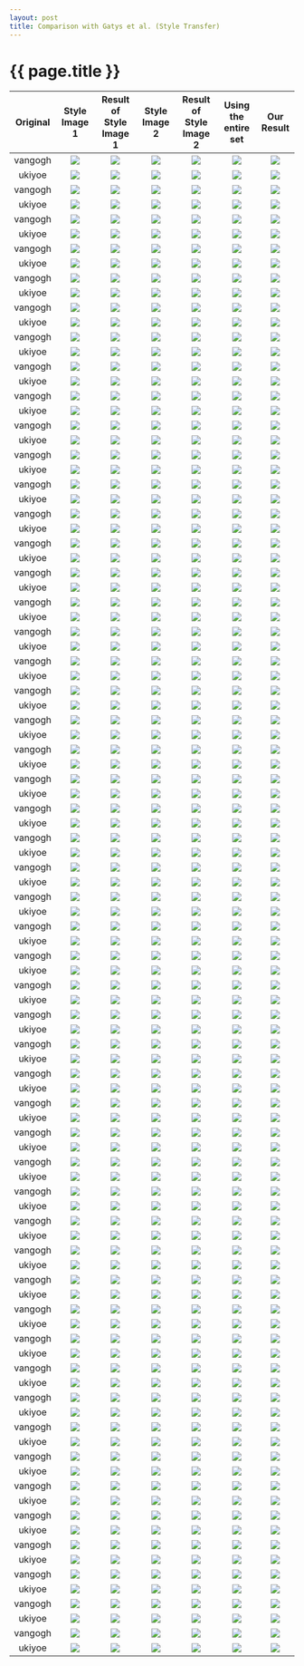 ```yaml
---
layout: post
title: Comparison with Gatys et al. (Style Transfer)
---
```

{{ page.title }}
================

| Original | Style Image 1 | Result of Style Image 1 | Style Image 2 | Result of Style Image 2 | Using the entire set | Our Result |
|:---:|:---------:|:----------:|:----------:|:----------:|:----------:|:----------:|
| vangogh | ![]({{site.baseurl}}/images/gatys-comparison/resized/3_content.png) | ![]({{site.baseurl}}/images/gatys-comparison/resized/resized_128/3_style_vangogh_0.png) | ![]({{site.baseurl}}/images/gatys-comparison/resized/3_result_vangogh_0.png) |![]({{site.baseurl}}/images/gatys-comparison/resized/resized_128/3_style_vangogh_1.png) | ![]({{site.baseurl}}/images/gatys-comparison/resized/3_result_vangogh_1.png) | ![]({{site.baseurl}}/images/gatys-comparison/resized/3_result_vangogh_total.png) |
| ukiyoe | ![]({{site.baseurl}}/images/gatys-comparison/resized/3_content.png) | ![]({{site.baseurl}}/images/gatys-comparison/resized/resized_128/3_style_ukiyoe_0.png) | ![]({{site.baseurl}}/images/gatys-comparison/resized/3_result_ukiyoe_0.png) |![]({{site.baseurl}}/images/gatys-comparison/resized/resized_128/3_style_ukiyoe_1.png) | ![]({{site.baseurl}}/images/gatys-comparison/resized/3_result_ukiyoe_1.png) | ![]({{site.baseurl}}/images/gatys-comparison/resized/3_result_ukiyoe_total.png) |
| vangogh | ![]({{site.baseurl}}/images/gatys-comparison/resized/6_content.png) | ![]({{site.baseurl}}/images/gatys-comparison/resized/resized_128/6_style_vangogh_0.png) | ![]({{site.baseurl}}/images/gatys-comparison/resized/6_result_vangogh_0.png) |![]({{site.baseurl}}/images/gatys-comparison/resized/resized_128/6_style_vangogh_1.png) | ![]({{site.baseurl}}/images/gatys-comparison/resized/6_result_vangogh_1.png) | ![]({{site.baseurl}}/images/gatys-comparison/resized/6_result_vangogh_total.png) |
| ukiyoe | ![]({{site.baseurl}}/images/gatys-comparison/resized/6_content.png) | ![]({{site.baseurl}}/images/gatys-comparison/resized/resized_128/6_style_ukiyoe_0.png) | ![]({{site.baseurl}}/images/gatys-comparison/resized/6_result_ukiyoe_0.png) |![]({{site.baseurl}}/images/gatys-comparison/resized/resized_128/6_style_ukiyoe_1.png) | ![]({{site.baseurl}}/images/gatys-comparison/resized/6_result_ukiyoe_1.png) | ![]({{site.baseurl}}/images/gatys-comparison/resized/6_result_ukiyoe_total.png) |
| vangogh | ![]({{site.baseurl}}/images/gatys-comparison/resized/7_content.png) | ![]({{site.baseurl}}/images/gatys-comparison/resized/resized_128/7_style_vangogh_0.png) | ![]({{site.baseurl}}/images/gatys-comparison/resized/7_result_vangogh_0.png) |![]({{site.baseurl}}/images/gatys-comparison/resized/resized_128/7_style_vangogh_1.png) | ![]({{site.baseurl}}/images/gatys-comparison/resized/7_result_vangogh_1.png) | ![]({{site.baseurl}}/images/gatys-comparison/resized/7_result_vangogh_total.png) |
| ukiyoe | ![]({{site.baseurl}}/images/gatys-comparison/resized/7_content.png) | ![]({{site.baseurl}}/images/gatys-comparison/resized/resized_128/7_style_ukiyoe_0.png) | ![]({{site.baseurl}}/images/gatys-comparison/resized/7_result_ukiyoe_0.png) |![]({{site.baseurl}}/images/gatys-comparison/resized/resized_128/7_style_ukiyoe_1.png) | ![]({{site.baseurl}}/images/gatys-comparison/resized/7_result_ukiyoe_1.png) | ![]({{site.baseurl}}/images/gatys-comparison/resized/7_result_ukiyoe_total.png) |
| vangogh | ![]({{site.baseurl}}/images/gatys-comparison/resized/11_content.png) | ![]({{site.baseurl}}/images/gatys-comparison/resized/resized_128/11_style_vangogh_0.png) | ![]({{site.baseurl}}/images/gatys-comparison/resized/11_result_vangogh_0.png) |![]({{site.baseurl}}/images/gatys-comparison/resized/resized_128/11_style_vangogh_1.png) | ![]({{site.baseurl}}/images/gatys-comparison/resized/11_result_vangogh_1.png) | ![]({{site.baseurl}}/images/gatys-comparison/resized/11_result_vangogh_total.png) |
| ukiyoe | ![]({{site.baseurl}}/images/gatys-comparison/resized/11_content.png) | ![]({{site.baseurl}}/images/gatys-comparison/resized/resized_128/11_style_ukiyoe_0.png) | ![]({{site.baseurl}}/images/gatys-comparison/resized/11_result_ukiyoe_0.png) |![]({{site.baseurl}}/images/gatys-comparison/resized/resized_128/11_style_ukiyoe_1.png) | ![]({{site.baseurl}}/images/gatys-comparison/resized/11_result_ukiyoe_1.png) | ![]({{site.baseurl}}/images/gatys-comparison/resized/11_result_ukiyoe_total.png) |
| vangogh | ![]({{site.baseurl}}/images/gatys-comparison/resized/17_content.png) | ![]({{site.baseurl}}/images/gatys-comparison/resized/resized_128/17_style_vangogh_0.png) | ![]({{site.baseurl}}/images/gatys-comparison/resized/17_result_vangogh_0.png) |![]({{site.baseurl}}/images/gatys-comparison/resized/resized_128/17_style_vangogh_1.png) | ![]({{site.baseurl}}/images/gatys-comparison/resized/17_result_vangogh_1.png) | ![]({{site.baseurl}}/images/gatys-comparison/resized/17_result_vangogh_total.png) |
| ukiyoe | ![]({{site.baseurl}}/images/gatys-comparison/resized/17_content.png) | ![]({{site.baseurl}}/images/gatys-comparison/resized/resized_128/17_style_ukiyoe_0.png) | ![]({{site.baseurl}}/images/gatys-comparison/resized/17_result_ukiyoe_0.png) |![]({{site.baseurl}}/images/gatys-comparison/resized/resized_128/17_style_ukiyoe_1.png) | ![]({{site.baseurl}}/images/gatys-comparison/resized/17_result_ukiyoe_1.png) | ![]({{site.baseurl}}/images/gatys-comparison/resized/17_result_ukiyoe_total.png) |
| vangogh | ![]({{site.baseurl}}/images/gatys-comparison/resized/18_content.png) | ![]({{site.baseurl}}/images/gatys-comparison/resized/resized_128/18_style_vangogh_0.png) | ![]({{site.baseurl}}/images/gatys-comparison/resized/18_result_vangogh_0.png) |![]({{site.baseurl}}/images/gatys-comparison/resized/resized_128/18_style_vangogh_1.png) | ![]({{site.baseurl}}/images/gatys-comparison/resized/18_result_vangogh_1.png) | ![]({{site.baseurl}}/images/gatys-comparison/resized/18_result_vangogh_total.png) |
| ukiyoe | ![]({{site.baseurl}}/images/gatys-comparison/resized/18_content.png) | ![]({{site.baseurl}}/images/gatys-comparison/resized/resized_128/18_style_ukiyoe_0.png) | ![]({{site.baseurl}}/images/gatys-comparison/resized/18_result_ukiyoe_0.png) |![]({{site.baseurl}}/images/gatys-comparison/resized/resized_128/18_style_ukiyoe_1.png) | ![]({{site.baseurl}}/images/gatys-comparison/resized/18_result_ukiyoe_1.png) | ![]({{site.baseurl}}/images/gatys-comparison/resized/18_result_ukiyoe_total.png) |
| vangogh | ![]({{site.baseurl}}/images/gatys-comparison/resized/33_content.png) | ![]({{site.baseurl}}/images/gatys-comparison/resized/resized_128/33_style_vangogh_0.png) | ![]({{site.baseurl}}/images/gatys-comparison/resized/33_result_vangogh_0.png) |![]({{site.baseurl}}/images/gatys-comparison/resized/resized_128/33_style_vangogh_1.png) | ![]({{site.baseurl}}/images/gatys-comparison/resized/33_result_vangogh_1.png) | ![]({{site.baseurl}}/images/gatys-comparison/resized/33_result_vangogh_total.png) |
| ukiyoe | ![]({{site.baseurl}}/images/gatys-comparison/resized/33_content.png) | ![]({{site.baseurl}}/images/gatys-comparison/resized/resized_128/33_style_ukiyoe_0.png) | ![]({{site.baseurl}}/images/gatys-comparison/resized/33_result_ukiyoe_0.png) |![]({{site.baseurl}}/images/gatys-comparison/resized/resized_128/33_style_ukiyoe_1.png) | ![]({{site.baseurl}}/images/gatys-comparison/resized/33_result_ukiyoe_1.png) | ![]({{site.baseurl}}/images/gatys-comparison/resized/33_result_ukiyoe_total.png) |
| vangogh | ![]({{site.baseurl}}/images/gatys-comparison/resized/39_content.png) | ![]({{site.baseurl}}/images/gatys-comparison/resized/resized_128/39_style_vangogh_0.png) | ![]({{site.baseurl}}/images/gatys-comparison/resized/39_result_vangogh_0.png) |![]({{site.baseurl}}/images/gatys-comparison/resized/resized_128/39_style_vangogh_1.png) | ![]({{site.baseurl}}/images/gatys-comparison/resized/39_result_vangogh_1.png) | ![]({{site.baseurl}}/images/gatys-comparison/resized/39_result_vangogh_total.png) |
| ukiyoe | ![]({{site.baseurl}}/images/gatys-comparison/resized/39_content.png) | ![]({{site.baseurl}}/images/gatys-comparison/resized/resized_128/39_style_ukiyoe_0.png) | ![]({{site.baseurl}}/images/gatys-comparison/resized/39_result_ukiyoe_0.png) |![]({{site.baseurl}}/images/gatys-comparison/resized/resized_128/39_style_ukiyoe_1.png) | ![]({{site.baseurl}}/images/gatys-comparison/resized/39_result_ukiyoe_1.png) | ![]({{site.baseurl}}/images/gatys-comparison/resized/39_result_ukiyoe_total.png) |
| vangogh | ![]({{site.baseurl}}/images/gatys-comparison/resized/44_content.png) | ![]({{site.baseurl}}/images/gatys-comparison/resized/resized_128/44_style_vangogh_0.png) | ![]({{site.baseurl}}/images/gatys-comparison/resized/44_result_vangogh_0.png) |![]({{site.baseurl}}/images/gatys-comparison/resized/resized_128/44_style_vangogh_1.png) | ![]({{site.baseurl}}/images/gatys-comparison/resized/44_result_vangogh_1.png) | ![]({{site.baseurl}}/images/gatys-comparison/resized/44_result_vangogh_total.png) |
| ukiyoe | ![]({{site.baseurl}}/images/gatys-comparison/resized/44_content.png) | ![]({{site.baseurl}}/images/gatys-comparison/resized/resized_128/44_style_ukiyoe_0.png) | ![]({{site.baseurl}}/images/gatys-comparison/resized/44_result_ukiyoe_0.png) |![]({{site.baseurl}}/images/gatys-comparison/resized/resized_128/44_style_ukiyoe_1.png) | ![]({{site.baseurl}}/images/gatys-comparison/resized/44_result_ukiyoe_1.png) | ![]({{site.baseurl}}/images/gatys-comparison/resized/44_result_ukiyoe_total.png) |
| vangogh | ![]({{site.baseurl}}/images/gatys-comparison/resized/45_content.png) | ![]({{site.baseurl}}/images/gatys-comparison/resized/resized_128/45_style_vangogh_0.png) | ![]({{site.baseurl}}/images/gatys-comparison/resized/45_result_vangogh_0.png) |![]({{site.baseurl}}/images/gatys-comparison/resized/resized_128/45_style_vangogh_1.png) | ![]({{site.baseurl}}/images/gatys-comparison/resized/45_result_vangogh_1.png) | ![]({{site.baseurl}}/images/gatys-comparison/resized/45_result_vangogh_total.png) |
| ukiyoe | ![]({{site.baseurl}}/images/gatys-comparison/resized/45_content.png) | ![]({{site.baseurl}}/images/gatys-comparison/resized/resized_128/45_style_ukiyoe_0.png) | ![]({{site.baseurl}}/images/gatys-comparison/resized/45_result_ukiyoe_0.png) |![]({{site.baseurl}}/images/gatys-comparison/resized/resized_128/45_style_ukiyoe_1.png) | ![]({{site.baseurl}}/images/gatys-comparison/resized/45_result_ukiyoe_1.png) | ![]({{site.baseurl}}/images/gatys-comparison/resized/45_result_ukiyoe_total.png) |
| vangogh | ![]({{site.baseurl}}/images/gatys-comparison/resized/52_content.png) | ![]({{site.baseurl}}/images/gatys-comparison/resized/resized_128/52_style_vangogh_0.png) | ![]({{site.baseurl}}/images/gatys-comparison/resized/52_result_vangogh_0.png) |![]({{site.baseurl}}/images/gatys-comparison/resized/resized_128/52_style_vangogh_1.png) | ![]({{site.baseurl}}/images/gatys-comparison/resized/52_result_vangogh_1.png) | ![]({{site.baseurl}}/images/gatys-comparison/resized/52_result_vangogh_total.png) |
| ukiyoe | ![]({{site.baseurl}}/images/gatys-comparison/resized/52_content.png) | ![]({{site.baseurl}}/images/gatys-comparison/resized/resized_128/52_style_ukiyoe_0.png) | ![]({{site.baseurl}}/images/gatys-comparison/resized/52_result_ukiyoe_0.png) |![]({{site.baseurl}}/images/gatys-comparison/resized/resized_128/52_style_ukiyoe_1.png) | ![]({{site.baseurl}}/images/gatys-comparison/resized/52_result_ukiyoe_1.png) | ![]({{site.baseurl}}/images/gatys-comparison/resized/52_result_ukiyoe_total.png) |
| vangogh | ![]({{site.baseurl}}/images/gatys-comparison/resized/55_content.png) | ![]({{site.baseurl}}/images/gatys-comparison/resized/resized_128/55_style_vangogh_0.png) | ![]({{site.baseurl}}/images/gatys-comparison/resized/55_result_vangogh_0.png) |![]({{site.baseurl}}/images/gatys-comparison/resized/resized_128/55_style_vangogh_1.png) | ![]({{site.baseurl}}/images/gatys-comparison/resized/55_result_vangogh_1.png) | ![]({{site.baseurl}}/images/gatys-comparison/resized/55_result_vangogh_total.png) |
| ukiyoe | ![]({{site.baseurl}}/images/gatys-comparison/resized/55_content.png) | ![]({{site.baseurl}}/images/gatys-comparison/resized/resized_128/55_style_ukiyoe_0.png) | ![]({{site.baseurl}}/images/gatys-comparison/resized/55_result_ukiyoe_0.png) |![]({{site.baseurl}}/images/gatys-comparison/resized/resized_128/55_style_ukiyoe_1.png) | ![]({{site.baseurl}}/images/gatys-comparison/resized/55_result_ukiyoe_1.png) | ![]({{site.baseurl}}/images/gatys-comparison/resized/55_result_ukiyoe_total.png) |
| vangogh | ![]({{site.baseurl}}/images/gatys-comparison/resized/56_content.png) | ![]({{site.baseurl}}/images/gatys-comparison/resized/resized_128/56_style_vangogh_0.png) | ![]({{site.baseurl}}/images/gatys-comparison/resized/56_result_vangogh_0.png) |![]({{site.baseurl}}/images/gatys-comparison/resized/resized_128/56_style_vangogh_1.png) | ![]({{site.baseurl}}/images/gatys-comparison/resized/56_result_vangogh_1.png) | ![]({{site.baseurl}}/images/gatys-comparison/resized/56_result_vangogh_total.png) |
| ukiyoe | ![]({{site.baseurl}}/images/gatys-comparison/resized/56_content.png) | ![]({{site.baseurl}}/images/gatys-comparison/resized/resized_128/56_style_ukiyoe_0.png) | ![]({{site.baseurl}}/images/gatys-comparison/resized/56_result_ukiyoe_0.png) |![]({{site.baseurl}}/images/gatys-comparison/resized/resized_128/56_style_ukiyoe_1.png) | ![]({{site.baseurl}}/images/gatys-comparison/resized/56_result_ukiyoe_1.png) | ![]({{site.baseurl}}/images/gatys-comparison/resized/56_result_ukiyoe_total.png) |
| vangogh | ![]({{site.baseurl}}/images/gatys-comparison/resized/65_content.png) | ![]({{site.baseurl}}/images/gatys-comparison/resized/resized_128/65_style_vangogh_0.png) | ![]({{site.baseurl}}/images/gatys-comparison/resized/65_result_vangogh_0.png) |![]({{site.baseurl}}/images/gatys-comparison/resized/resized_128/65_style_vangogh_1.png) | ![]({{site.baseurl}}/images/gatys-comparison/resized/65_result_vangogh_1.png) | ![]({{site.baseurl}}/images/gatys-comparison/resized/65_result_vangogh_total.png) |
| ukiyoe | ![]({{site.baseurl}}/images/gatys-comparison/resized/65_content.png) | ![]({{site.baseurl}}/images/gatys-comparison/resized/resized_128/65_style_ukiyoe_0.png) | ![]({{site.baseurl}}/images/gatys-comparison/resized/65_result_ukiyoe_0.png) |![]({{site.baseurl}}/images/gatys-comparison/resized/resized_128/65_style_ukiyoe_1.png) | ![]({{site.baseurl}}/images/gatys-comparison/resized/65_result_ukiyoe_1.png) | ![]({{site.baseurl}}/images/gatys-comparison/resized/65_result_ukiyoe_total.png) |
| vangogh | ![]({{site.baseurl}}/images/gatys-comparison/resized/73_content.png) | ![]({{site.baseurl}}/images/gatys-comparison/resized/resized_128/73_style_vangogh_0.png) | ![]({{site.baseurl}}/images/gatys-comparison/resized/73_result_vangogh_0.png) |![]({{site.baseurl}}/images/gatys-comparison/resized/resized_128/73_style_vangogh_1.png) | ![]({{site.baseurl}}/images/gatys-comparison/resized/73_result_vangogh_1.png) | ![]({{site.baseurl}}/images/gatys-comparison/resized/73_result_vangogh_total.png) |
| ukiyoe | ![]({{site.baseurl}}/images/gatys-comparison/resized/73_content.png) | ![]({{site.baseurl}}/images/gatys-comparison/resized/resized_128/73_style_ukiyoe_0.png) | ![]({{site.baseurl}}/images/gatys-comparison/resized/73_result_ukiyoe_0.png) |![]({{site.baseurl}}/images/gatys-comparison/resized/resized_128/73_style_ukiyoe_1.png) | ![]({{site.baseurl}}/images/gatys-comparison/resized/73_result_ukiyoe_1.png) | ![]({{site.baseurl}}/images/gatys-comparison/resized/73_result_ukiyoe_total.png) |
| vangogh | ![]({{site.baseurl}}/images/gatys-comparison/resized/75_content.png) | ![]({{site.baseurl}}/images/gatys-comparison/resized/resized_128/75_style_vangogh_0.png) | ![]({{site.baseurl}}/images/gatys-comparison/resized/75_result_vangogh_0.png) |![]({{site.baseurl}}/images/gatys-comparison/resized/resized_128/75_style_vangogh_1.png) | ![]({{site.baseurl}}/images/gatys-comparison/resized/75_result_vangogh_1.png) | ![]({{site.baseurl}}/images/gatys-comparison/resized/75_result_vangogh_total.png) |
| ukiyoe | ![]({{site.baseurl}}/images/gatys-comparison/resized/75_content.png) | ![]({{site.baseurl}}/images/gatys-comparison/resized/resized_128/75_style_ukiyoe_0.png) | ![]({{site.baseurl}}/images/gatys-comparison/resized/75_result_ukiyoe_0.png) |![]({{site.baseurl}}/images/gatys-comparison/resized/resized_128/75_style_ukiyoe_1.png) | ![]({{site.baseurl}}/images/gatys-comparison/resized/75_result_ukiyoe_1.png) | ![]({{site.baseurl}}/images/gatys-comparison/resized/75_result_ukiyoe_total.png) |
| vangogh | ![]({{site.baseurl}}/images/gatys-comparison/resized/85_content.png) | ![]({{site.baseurl}}/images/gatys-comparison/resized/resized_128/85_style_vangogh_0.png) | ![]({{site.baseurl}}/images/gatys-comparison/resized/85_result_vangogh_0.png) |![]({{site.baseurl}}/images/gatys-comparison/resized/resized_128/85_style_vangogh_1.png) | ![]({{site.baseurl}}/images/gatys-comparison/resized/85_result_vangogh_1.png) | ![]({{site.baseurl}}/images/gatys-comparison/resized/85_result_vangogh_total.png) |
| ukiyoe | ![]({{site.baseurl}}/images/gatys-comparison/resized/85_content.png) | ![]({{site.baseurl}}/images/gatys-comparison/resized/resized_128/85_style_ukiyoe_0.png) | ![]({{site.baseurl}}/images/gatys-comparison/resized/85_result_ukiyoe_0.png) |![]({{site.baseurl}}/images/gatys-comparison/resized/resized_128/85_style_ukiyoe_1.png) | ![]({{site.baseurl}}/images/gatys-comparison/resized/85_result_ukiyoe_1.png) | ![]({{site.baseurl}}/images/gatys-comparison/resized/85_result_ukiyoe_total.png) |
| vangogh | ![]({{site.baseurl}}/images/gatys-comparison/resized/87_content.png) | ![]({{site.baseurl}}/images/gatys-comparison/resized/resized_128/87_style_vangogh_0.png) | ![]({{site.baseurl}}/images/gatys-comparison/resized/87_result_vangogh_0.png) |![]({{site.baseurl}}/images/gatys-comparison/resized/resized_128/87_style_vangogh_1.png) | ![]({{site.baseurl}}/images/gatys-comparison/resized/87_result_vangogh_1.png) | ![]({{site.baseurl}}/images/gatys-comparison/resized/87_result_vangogh_total.png) |
| ukiyoe | ![]({{site.baseurl}}/images/gatys-comparison/resized/87_content.png) | ![]({{site.baseurl}}/images/gatys-comparison/resized/resized_128/87_style_ukiyoe_0.png) | ![]({{site.baseurl}}/images/gatys-comparison/resized/87_result_ukiyoe_0.png) |![]({{site.baseurl}}/images/gatys-comparison/resized/resized_128/87_style_ukiyoe_1.png) | ![]({{site.baseurl}}/images/gatys-comparison/resized/87_result_ukiyoe_1.png) | ![]({{site.baseurl}}/images/gatys-comparison/resized/87_result_ukiyoe_total.png) |
| vangogh | ![]({{site.baseurl}}/images/gatys-comparison/resized/89_content.png) | ![]({{site.baseurl}}/images/gatys-comparison/resized/resized_128/89_style_vangogh_0.png) | ![]({{site.baseurl}}/images/gatys-comparison/resized/89_result_vangogh_0.png) |![]({{site.baseurl}}/images/gatys-comparison/resized/resized_128/89_style_vangogh_1.png) | ![]({{site.baseurl}}/images/gatys-comparison/resized/89_result_vangogh_1.png) | ![]({{site.baseurl}}/images/gatys-comparison/resized/89_result_vangogh_total.png) |
| ukiyoe | ![]({{site.baseurl}}/images/gatys-comparison/resized/89_content.png) | ![]({{site.baseurl}}/images/gatys-comparison/resized/resized_128/89_style_ukiyoe_0.png) | ![]({{site.baseurl}}/images/gatys-comparison/resized/89_result_ukiyoe_0.png) |![]({{site.baseurl}}/images/gatys-comparison/resized/resized_128/89_style_ukiyoe_1.png) | ![]({{site.baseurl}}/images/gatys-comparison/resized/89_result_ukiyoe_1.png) | ![]({{site.baseurl}}/images/gatys-comparison/resized/89_result_ukiyoe_total.png) |
| vangogh | ![]({{site.baseurl}}/images/gatys-comparison/resized/96_content.png) | ![]({{site.baseurl}}/images/gatys-comparison/resized/resized_128/96_style_vangogh_0.png) | ![]({{site.baseurl}}/images/gatys-comparison/resized/96_result_vangogh_0.png) |![]({{site.baseurl}}/images/gatys-comparison/resized/resized_128/96_style_vangogh_1.png) | ![]({{site.baseurl}}/images/gatys-comparison/resized/96_result_vangogh_1.png) | ![]({{site.baseurl}}/images/gatys-comparison/resized/96_result_vangogh_total.png) |
| ukiyoe | ![]({{site.baseurl}}/images/gatys-comparison/resized/96_content.png) | ![]({{site.baseurl}}/images/gatys-comparison/resized/resized_128/96_style_ukiyoe_0.png) | ![]({{site.baseurl}}/images/gatys-comparison/resized/96_result_ukiyoe_0.png) |![]({{site.baseurl}}/images/gatys-comparison/resized/resized_128/96_style_ukiyoe_1.png) | ![]({{site.baseurl}}/images/gatys-comparison/resized/96_result_ukiyoe_1.png) | ![]({{site.baseurl}}/images/gatys-comparison/resized/96_result_ukiyoe_total.png) |
| vangogh | ![]({{site.baseurl}}/images/gatys-comparison/resized/98_content.png) | ![]({{site.baseurl}}/images/gatys-comparison/resized/resized_128/98_style_vangogh_0.png) | ![]({{site.baseurl}}/images/gatys-comparison/resized/98_result_vangogh_0.png) |![]({{site.baseurl}}/images/gatys-comparison/resized/resized_128/98_style_vangogh_1.png) | ![]({{site.baseurl}}/images/gatys-comparison/resized/98_result_vangogh_1.png) | ![]({{site.baseurl}}/images/gatys-comparison/resized/98_result_vangogh_total.png) |
| ukiyoe | ![]({{site.baseurl}}/images/gatys-comparison/resized/98_content.png) | ![]({{site.baseurl}}/images/gatys-comparison/resized/resized_128/98_style_ukiyoe_0.png) | ![]({{site.baseurl}}/images/gatys-comparison/resized/98_result_ukiyoe_0.png) |![]({{site.baseurl}}/images/gatys-comparison/resized/resized_128/98_style_ukiyoe_1.png) | ![]({{site.baseurl}}/images/gatys-comparison/resized/98_result_ukiyoe_1.png) | ![]({{site.baseurl}}/images/gatys-comparison/resized/98_result_ukiyoe_total.png) |
| vangogh | ![]({{site.baseurl}}/images/gatys-comparison/resized/110_content.png) | ![]({{site.baseurl}}/images/gatys-comparison/resized/resized_128/110_style_vangogh_0.png) | ![]({{site.baseurl}}/images/gatys-comparison/resized/110_result_vangogh_0.png) |![]({{site.baseurl}}/images/gatys-comparison/resized/resized_128/110_style_vangogh_1.png) | ![]({{site.baseurl}}/images/gatys-comparison/resized/110_result_vangogh_1.png) | ![]({{site.baseurl}}/images/gatys-comparison/resized/110_result_vangogh_total.png) |
| ukiyoe | ![]({{site.baseurl}}/images/gatys-comparison/resized/110_content.png) | ![]({{site.baseurl}}/images/gatys-comparison/resized/resized_128/110_style_ukiyoe_0.png) | ![]({{site.baseurl}}/images/gatys-comparison/resized/110_result_ukiyoe_0.png) |![]({{site.baseurl}}/images/gatys-comparison/resized/resized_128/110_style_ukiyoe_1.png) | ![]({{site.baseurl}}/images/gatys-comparison/resized/110_result_ukiyoe_1.png) | ![]({{site.baseurl}}/images/gatys-comparison/resized/110_result_ukiyoe_total.png) |
| vangogh | ![]({{site.baseurl}}/images/gatys-comparison/resized/112_content.png) | ![]({{site.baseurl}}/images/gatys-comparison/resized/resized_128/112_style_vangogh_0.png) | ![]({{site.baseurl}}/images/gatys-comparison/resized/112_result_vangogh_0.png) |![]({{site.baseurl}}/images/gatys-comparison/resized/resized_128/112_style_vangogh_1.png) | ![]({{site.baseurl}}/images/gatys-comparison/resized/112_result_vangogh_1.png) | ![]({{site.baseurl}}/images/gatys-comparison/resized/112_result_vangogh_total.png) |
| ukiyoe | ![]({{site.baseurl}}/images/gatys-comparison/resized/112_content.png) | ![]({{site.baseurl}}/images/gatys-comparison/resized/resized_128/112_style_ukiyoe_0.png) | ![]({{site.baseurl}}/images/gatys-comparison/resized/112_result_ukiyoe_0.png) |![]({{site.baseurl}}/images/gatys-comparison/resized/resized_128/112_style_ukiyoe_1.png) | ![]({{site.baseurl}}/images/gatys-comparison/resized/112_result_ukiyoe_1.png) | ![]({{site.baseurl}}/images/gatys-comparison/resized/112_result_ukiyoe_total.png) |
| vangogh | ![]({{site.baseurl}}/images/gatys-comparison/resized/116_content.png) | ![]({{site.baseurl}}/images/gatys-comparison/resized/resized_128/116_style_vangogh_0.png) | ![]({{site.baseurl}}/images/gatys-comparison/resized/116_result_vangogh_0.png) |![]({{site.baseurl}}/images/gatys-comparison/resized/resized_128/116_style_vangogh_1.png) | ![]({{site.baseurl}}/images/gatys-comparison/resized/116_result_vangogh_1.png) | ![]({{site.baseurl}}/images/gatys-comparison/resized/116_result_vangogh_total.png) |
| ukiyoe | ![]({{site.baseurl}}/images/gatys-comparison/resized/116_content.png) | ![]({{site.baseurl}}/images/gatys-comparison/resized/resized_128/116_style_ukiyoe_0.png) | ![]({{site.baseurl}}/images/gatys-comparison/resized/116_result_ukiyoe_0.png) |![]({{site.baseurl}}/images/gatys-comparison/resized/resized_128/116_style_ukiyoe_1.png) | ![]({{site.baseurl}}/images/gatys-comparison/resized/116_result_ukiyoe_1.png) | ![]({{site.baseurl}}/images/gatys-comparison/resized/116_result_ukiyoe_total.png) |
| vangogh | ![]({{site.baseurl}}/images/gatys-comparison/resized/117_content.png) | ![]({{site.baseurl}}/images/gatys-comparison/resized/resized_128/117_style_vangogh_0.png) | ![]({{site.baseurl}}/images/gatys-comparison/resized/117_result_vangogh_0.png) |![]({{site.baseurl}}/images/gatys-comparison/resized/resized_128/117_style_vangogh_1.png) | ![]({{site.baseurl}}/images/gatys-comparison/resized/117_result_vangogh_1.png) | ![]({{site.baseurl}}/images/gatys-comparison/resized/117_result_vangogh_total.png) |
| ukiyoe | ![]({{site.baseurl}}/images/gatys-comparison/resized/117_content.png) | ![]({{site.baseurl}}/images/gatys-comparison/resized/resized_128/117_style_ukiyoe_0.png) | ![]({{site.baseurl}}/images/gatys-comparison/resized/117_result_ukiyoe_0.png) |![]({{site.baseurl}}/images/gatys-comparison/resized/resized_128/117_style_ukiyoe_1.png) | ![]({{site.baseurl}}/images/gatys-comparison/resized/117_result_ukiyoe_1.png) | ![]({{site.baseurl}}/images/gatys-comparison/resized/117_result_ukiyoe_total.png) |
| vangogh | ![]({{site.baseurl}}/images/gatys-comparison/resized/119_content.png) | ![]({{site.baseurl}}/images/gatys-comparison/resized/resized_128/119_style_vangogh_0.png) | ![]({{site.baseurl}}/images/gatys-comparison/resized/119_result_vangogh_0.png) |![]({{site.baseurl}}/images/gatys-comparison/resized/resized_128/119_style_vangogh_1.png) | ![]({{site.baseurl}}/images/gatys-comparison/resized/119_result_vangogh_1.png) | ![]({{site.baseurl}}/images/gatys-comparison/resized/119_result_vangogh_total.png) |
| ukiyoe | ![]({{site.baseurl}}/images/gatys-comparison/resized/119_content.png) | ![]({{site.baseurl}}/images/gatys-comparison/resized/resized_128/119_style_ukiyoe_0.png) | ![]({{site.baseurl}}/images/gatys-comparison/resized/119_result_ukiyoe_0.png) |![]({{site.baseurl}}/images/gatys-comparison/resized/resized_128/119_style_ukiyoe_1.png) | ![]({{site.baseurl}}/images/gatys-comparison/resized/119_result_ukiyoe_1.png) | ![]({{site.baseurl}}/images/gatys-comparison/resized/119_result_ukiyoe_total.png) |
| vangogh | ![]({{site.baseurl}}/images/gatys-comparison/resized/121_content.png) | ![]({{site.baseurl}}/images/gatys-comparison/resized/resized_128/121_style_vangogh_0.png) | ![]({{site.baseurl}}/images/gatys-comparison/resized/121_result_vangogh_0.png) |![]({{site.baseurl}}/images/gatys-comparison/resized/resized_128/121_style_vangogh_1.png) | ![]({{site.baseurl}}/images/gatys-comparison/resized/121_result_vangogh_1.png) | ![]({{site.baseurl}}/images/gatys-comparison/resized/121_result_vangogh_total.png) |
| ukiyoe | ![]({{site.baseurl}}/images/gatys-comparison/resized/121_content.png) | ![]({{site.baseurl}}/images/gatys-comparison/resized/resized_128/121_style_ukiyoe_0.png) | ![]({{site.baseurl}}/images/gatys-comparison/resized/121_result_ukiyoe_0.png) |![]({{site.baseurl}}/images/gatys-comparison/resized/resized_128/121_style_ukiyoe_1.png) | ![]({{site.baseurl}}/images/gatys-comparison/resized/121_result_ukiyoe_1.png) | ![]({{site.baseurl}}/images/gatys-comparison/resized/121_result_ukiyoe_total.png) |
| vangogh | ![]({{site.baseurl}}/images/gatys-comparison/resized/131_content.png) | ![]({{site.baseurl}}/images/gatys-comparison/resized/resized_128/131_style_vangogh_0.png) | ![]({{site.baseurl}}/images/gatys-comparison/resized/131_result_vangogh_0.png) |![]({{site.baseurl}}/images/gatys-comparison/resized/resized_128/131_style_vangogh_1.png) | ![]({{site.baseurl}}/images/gatys-comparison/resized/131_result_vangogh_1.png) | ![]({{site.baseurl}}/images/gatys-comparison/resized/131_result_vangogh_total.png) |
| ukiyoe | ![]({{site.baseurl}}/images/gatys-comparison/resized/131_content.png) | ![]({{site.baseurl}}/images/gatys-comparison/resized/resized_128/131_style_ukiyoe_0.png) | ![]({{site.baseurl}}/images/gatys-comparison/resized/131_result_ukiyoe_0.png) |![]({{site.baseurl}}/images/gatys-comparison/resized/resized_128/131_style_ukiyoe_1.png) | ![]({{site.baseurl}}/images/gatys-comparison/resized/131_result_ukiyoe_1.png) | ![]({{site.baseurl}}/images/gatys-comparison/resized/131_result_ukiyoe_total.png) |
| vangogh | ![]({{site.baseurl}}/images/gatys-comparison/resized/134_content.png) | ![]({{site.baseurl}}/images/gatys-comparison/resized/resized_128/134_style_vangogh_0.png) | ![]({{site.baseurl}}/images/gatys-comparison/resized/134_result_vangogh_0.png) |![]({{site.baseurl}}/images/gatys-comparison/resized/resized_128/134_style_vangogh_1.png) | ![]({{site.baseurl}}/images/gatys-comparison/resized/134_result_vangogh_1.png) | ![]({{site.baseurl}}/images/gatys-comparison/resized/134_result_vangogh_total.png) |
| ukiyoe | ![]({{site.baseurl}}/images/gatys-comparison/resized/134_content.png) | ![]({{site.baseurl}}/images/gatys-comparison/resized/resized_128/134_style_ukiyoe_0.png) | ![]({{site.baseurl}}/images/gatys-comparison/resized/134_result_ukiyoe_0.png) |![]({{site.baseurl}}/images/gatys-comparison/resized/resized_128/134_style_ukiyoe_1.png) | ![]({{site.baseurl}}/images/gatys-comparison/resized/134_result_ukiyoe_1.png) | ![]({{site.baseurl}}/images/gatys-comparison/resized/134_result_ukiyoe_total.png) |
| vangogh | ![]({{site.baseurl}}/images/gatys-comparison/resized/136_content.png) | ![]({{site.baseurl}}/images/gatys-comparison/resized/resized_128/136_style_vangogh_0.png) | ![]({{site.baseurl}}/images/gatys-comparison/resized/136_result_vangogh_0.png) |![]({{site.baseurl}}/images/gatys-comparison/resized/resized_128/136_style_vangogh_1.png) | ![]({{site.baseurl}}/images/gatys-comparison/resized/136_result_vangogh_1.png) | ![]({{site.baseurl}}/images/gatys-comparison/resized/136_result_vangogh_total.png) |
| ukiyoe | ![]({{site.baseurl}}/images/gatys-comparison/resized/136_content.png) | ![]({{site.baseurl}}/images/gatys-comparison/resized/resized_128/136_style_ukiyoe_0.png) | ![]({{site.baseurl}}/images/gatys-comparison/resized/136_result_ukiyoe_0.png) |![]({{site.baseurl}}/images/gatys-comparison/resized/resized_128/136_style_ukiyoe_1.png) | ![]({{site.baseurl}}/images/gatys-comparison/resized/136_result_ukiyoe_1.png) | ![]({{site.baseurl}}/images/gatys-comparison/resized/136_result_ukiyoe_total.png) |
| vangogh | ![]({{site.baseurl}}/images/gatys-comparison/resized/143_content.png) | ![]({{site.baseurl}}/images/gatys-comparison/resized/resized_128/143_style_vangogh_0.png) | ![]({{site.baseurl}}/images/gatys-comparison/resized/143_result_vangogh_0.png) |![]({{site.baseurl}}/images/gatys-comparison/resized/resized_128/143_style_vangogh_1.png) | ![]({{site.baseurl}}/images/gatys-comparison/resized/143_result_vangogh_1.png) | ![]({{site.baseurl}}/images/gatys-comparison/resized/143_result_vangogh_total.png) |
| ukiyoe | ![]({{site.baseurl}}/images/gatys-comparison/resized/143_content.png) | ![]({{site.baseurl}}/images/gatys-comparison/resized/resized_128/143_style_ukiyoe_0.png) | ![]({{site.baseurl}}/images/gatys-comparison/resized/143_result_ukiyoe_0.png) |![]({{site.baseurl}}/images/gatys-comparison/resized/resized_128/143_style_ukiyoe_1.png) | ![]({{site.baseurl}}/images/gatys-comparison/resized/143_result_ukiyoe_1.png) | ![]({{site.baseurl}}/images/gatys-comparison/resized/143_result_ukiyoe_total.png) |
| vangogh | ![]({{site.baseurl}}/images/gatys-comparison/resized/146_content.png) | ![]({{site.baseurl}}/images/gatys-comparison/resized/resized_128/146_style_vangogh_0.png) | ![]({{site.baseurl}}/images/gatys-comparison/resized/146_result_vangogh_0.png) |![]({{site.baseurl}}/images/gatys-comparison/resized/resized_128/146_style_vangogh_1.png) | ![]({{site.baseurl}}/images/gatys-comparison/resized/146_result_vangogh_1.png) | ![]({{site.baseurl}}/images/gatys-comparison/resized/146_result_vangogh_total.png) |
| ukiyoe | ![]({{site.baseurl}}/images/gatys-comparison/resized/146_content.png) | ![]({{site.baseurl}}/images/gatys-comparison/resized/resized_128/146_style_ukiyoe_0.png) | ![]({{site.baseurl}}/images/gatys-comparison/resized/146_result_ukiyoe_0.png) |![]({{site.baseurl}}/images/gatys-comparison/resized/resized_128/146_style_ukiyoe_1.png) | ![]({{site.baseurl}}/images/gatys-comparison/resized/146_result_ukiyoe_1.png) | ![]({{site.baseurl}}/images/gatys-comparison/resized/146_result_ukiyoe_total.png) |
| vangogh | ![]({{site.baseurl}}/images/gatys-comparison/resized/150_content.png) | ![]({{site.baseurl}}/images/gatys-comparison/resized/resized_128/150_style_vangogh_0.png) | ![]({{site.baseurl}}/images/gatys-comparison/resized/150_result_vangogh_0.png) |![]({{site.baseurl}}/images/gatys-comparison/resized/resized_128/150_style_vangogh_1.png) | ![]({{site.baseurl}}/images/gatys-comparison/resized/150_result_vangogh_1.png) | ![]({{site.baseurl}}/images/gatys-comparison/resized/150_result_vangogh_total.png) |
| ukiyoe | ![]({{site.baseurl}}/images/gatys-comparison/resized/150_content.png) | ![]({{site.baseurl}}/images/gatys-comparison/resized/resized_128/150_style_ukiyoe_0.png) | ![]({{site.baseurl}}/images/gatys-comparison/resized/150_result_ukiyoe_0.png) |![]({{site.baseurl}}/images/gatys-comparison/resized/resized_128/150_style_ukiyoe_1.png) | ![]({{site.baseurl}}/images/gatys-comparison/resized/150_result_ukiyoe_1.png) | ![]({{site.baseurl}}/images/gatys-comparison/resized/150_result_ukiyoe_total.png) |
| vangogh | ![]({{site.baseurl}}/images/gatys-comparison/resized/151_content.png) | ![]({{site.baseurl}}/images/gatys-comparison/resized/resized_128/151_style_vangogh_0.png) | ![]({{site.baseurl}}/images/gatys-comparison/resized/151_result_vangogh_0.png) |![]({{site.baseurl}}/images/gatys-comparison/resized/resized_128/151_style_vangogh_1.png) | ![]({{site.baseurl}}/images/gatys-comparison/resized/151_result_vangogh_1.png) | ![]({{site.baseurl}}/images/gatys-comparison/resized/151_result_vangogh_total.png) |
| ukiyoe | ![]({{site.baseurl}}/images/gatys-comparison/resized/151_content.png) | ![]({{site.baseurl}}/images/gatys-comparison/resized/resized_128/151_style_ukiyoe_0.png) | ![]({{site.baseurl}}/images/gatys-comparison/resized/151_result_ukiyoe_0.png) |![]({{site.baseurl}}/images/gatys-comparison/resized/resized_128/151_style_ukiyoe_1.png) | ![]({{site.baseurl}}/images/gatys-comparison/resized/151_result_ukiyoe_1.png) | ![]({{site.baseurl}}/images/gatys-comparison/resized/151_result_ukiyoe_total.png) |
| vangogh | ![]({{site.baseurl}}/images/gatys-comparison/resized/152_content.png) | ![]({{site.baseurl}}/images/gatys-comparison/resized/resized_128/152_style_vangogh_0.png) | ![]({{site.baseurl}}/images/gatys-comparison/resized/152_result_vangogh_0.png) |![]({{site.baseurl}}/images/gatys-comparison/resized/resized_128/152_style_vangogh_1.png) | ![]({{site.baseurl}}/images/gatys-comparison/resized/152_result_vangogh_1.png) | ![]({{site.baseurl}}/images/gatys-comparison/resized/152_result_vangogh_total.png) |
| ukiyoe | ![]({{site.baseurl}}/images/gatys-comparison/resized/152_content.png) | ![]({{site.baseurl}}/images/gatys-comparison/resized/resized_128/152_style_ukiyoe_0.png) | ![]({{site.baseurl}}/images/gatys-comparison/resized/152_result_ukiyoe_0.png) |![]({{site.baseurl}}/images/gatys-comparison/resized/resized_128/152_style_ukiyoe_1.png) | ![]({{site.baseurl}}/images/gatys-comparison/resized/152_result_ukiyoe_1.png) | ![]({{site.baseurl}}/images/gatys-comparison/resized/152_result_ukiyoe_total.png) |
| vangogh | ![]({{site.baseurl}}/images/gatys-comparison/resized/160_content.png) | ![]({{site.baseurl}}/images/gatys-comparison/resized/resized_128/160_style_vangogh_0.png) | ![]({{site.baseurl}}/images/gatys-comparison/resized/160_result_vangogh_0.png) |![]({{site.baseurl}}/images/gatys-comparison/resized/resized_128/160_style_vangogh_1.png) | ![]({{site.baseurl}}/images/gatys-comparison/resized/160_result_vangogh_1.png) | ![]({{site.baseurl}}/images/gatys-comparison/resized/160_result_vangogh_total.png) |
| ukiyoe | ![]({{site.baseurl}}/images/gatys-comparison/resized/160_content.png) | ![]({{site.baseurl}}/images/gatys-comparison/resized/resized_128/160_style_ukiyoe_0.png) | ![]({{site.baseurl}}/images/gatys-comparison/resized/160_result_ukiyoe_0.png) |![]({{site.baseurl}}/images/gatys-comparison/resized/resized_128/160_style_ukiyoe_1.png) | ![]({{site.baseurl}}/images/gatys-comparison/resized/160_result_ukiyoe_1.png) | ![]({{site.baseurl}}/images/gatys-comparison/resized/160_result_ukiyoe_total.png) |
| vangogh | ![]({{site.baseurl}}/images/gatys-comparison/resized/164_content.png) | ![]({{site.baseurl}}/images/gatys-comparison/resized/resized_128/164_style_vangogh_0.png) | ![]({{site.baseurl}}/images/gatys-comparison/resized/164_result_vangogh_0.png) |![]({{site.baseurl}}/images/gatys-comparison/resized/resized_128/164_style_vangogh_1.png) | ![]({{site.baseurl}}/images/gatys-comparison/resized/164_result_vangogh_1.png) | ![]({{site.baseurl}}/images/gatys-comparison/resized/164_result_vangogh_total.png) |
| ukiyoe | ![]({{site.baseurl}}/images/gatys-comparison/resized/164_content.png) | ![]({{site.baseurl}}/images/gatys-comparison/resized/resized_128/164_style_ukiyoe_0.png) | ![]({{site.baseurl}}/images/gatys-comparison/resized/164_result_ukiyoe_0.png) |![]({{site.baseurl}}/images/gatys-comparison/resized/resized_128/164_style_ukiyoe_1.png) | ![]({{site.baseurl}}/images/gatys-comparison/resized/164_result_ukiyoe_1.png) | ![]({{site.baseurl}}/images/gatys-comparison/resized/164_result_ukiyoe_total.png) |
| vangogh | ![]({{site.baseurl}}/images/gatys-comparison/resized/168_content.png) | ![]({{site.baseurl}}/images/gatys-comparison/resized/resized_128/168_style_vangogh_0.png) | ![]({{site.baseurl}}/images/gatys-comparison/resized/168_result_vangogh_0.png) |![]({{site.baseurl}}/images/gatys-comparison/resized/resized_128/168_style_vangogh_1.png) | ![]({{site.baseurl}}/images/gatys-comparison/resized/168_result_vangogh_1.png) | ![]({{site.baseurl}}/images/gatys-comparison/resized/168_result_vangogh_total.png) |
| ukiyoe | ![]({{site.baseurl}}/images/gatys-comparison/resized/168_content.png) | ![]({{site.baseurl}}/images/gatys-comparison/resized/resized_128/168_style_ukiyoe_0.png) | ![]({{site.baseurl}}/images/gatys-comparison/resized/168_result_ukiyoe_0.png) |![]({{site.baseurl}}/images/gatys-comparison/resized/resized_128/168_style_ukiyoe_1.png) | ![]({{site.baseurl}}/images/gatys-comparison/resized/168_result_ukiyoe_1.png) | ![]({{site.baseurl}}/images/gatys-comparison/resized/168_result_ukiyoe_total.png) |
| vangogh | ![]({{site.baseurl}}/images/gatys-comparison/resized/170_content.png) | ![]({{site.baseurl}}/images/gatys-comparison/resized/resized_128/170_style_vangogh_0.png) | ![]({{site.baseurl}}/images/gatys-comparison/resized/170_result_vangogh_0.png) |![]({{site.baseurl}}/images/gatys-comparison/resized/resized_128/170_style_vangogh_1.png) | ![]({{site.baseurl}}/images/gatys-comparison/resized/170_result_vangogh_1.png) | ![]({{site.baseurl}}/images/gatys-comparison/resized/170_result_vangogh_total.png) |
| ukiyoe | ![]({{site.baseurl}}/images/gatys-comparison/resized/170_content.png) | ![]({{site.baseurl}}/images/gatys-comparison/resized/resized_128/170_style_ukiyoe_0.png) | ![]({{site.baseurl}}/images/gatys-comparison/resized/170_result_ukiyoe_0.png) |![]({{site.baseurl}}/images/gatys-comparison/resized/resized_128/170_style_ukiyoe_1.png) | ![]({{site.baseurl}}/images/gatys-comparison/resized/170_result_ukiyoe_1.png) | ![]({{site.baseurl}}/images/gatys-comparison/resized/170_result_ukiyoe_total.png) |
| vangogh | ![]({{site.baseurl}}/images/gatys-comparison/resized/171_content.png) | ![]({{site.baseurl}}/images/gatys-comparison/resized/resized_128/171_style_vangogh_0.png) | ![]({{site.baseurl}}/images/gatys-comparison/resized/171_result_vangogh_0.png) |![]({{site.baseurl}}/images/gatys-comparison/resized/resized_128/171_style_vangogh_1.png) | ![]({{site.baseurl}}/images/gatys-comparison/resized/171_result_vangogh_1.png) | ![]({{site.baseurl}}/images/gatys-comparison/resized/171_result_vangogh_total.png) |
| ukiyoe | ![]({{site.baseurl}}/images/gatys-comparison/resized/171_content.png) | ![]({{site.baseurl}}/images/gatys-comparison/resized/resized_128/171_style_ukiyoe_0.png) | ![]({{site.baseurl}}/images/gatys-comparison/resized/171_result_ukiyoe_0.png) |![]({{site.baseurl}}/images/gatys-comparison/resized/resized_128/171_style_ukiyoe_1.png) | ![]({{site.baseurl}}/images/gatys-comparison/resized/171_result_ukiyoe_1.png) | ![]({{site.baseurl}}/images/gatys-comparison/resized/171_result_ukiyoe_total.png) |
| vangogh | ![]({{site.baseurl}}/images/gatys-comparison/resized/178_content.png) | ![]({{site.baseurl}}/images/gatys-comparison/resized/resized_128/178_style_vangogh_0.png) | ![]({{site.baseurl}}/images/gatys-comparison/resized/178_result_vangogh_0.png) |![]({{site.baseurl}}/images/gatys-comparison/resized/resized_128/178_style_vangogh_1.png) | ![]({{site.baseurl}}/images/gatys-comparison/resized/178_result_vangogh_1.png) | ![]({{site.baseurl}}/images/gatys-comparison/resized/178_result_vangogh_total.png) |
| ukiyoe | ![]({{site.baseurl}}/images/gatys-comparison/resized/178_content.png) | ![]({{site.baseurl}}/images/gatys-comparison/resized/resized_128/178_style_ukiyoe_0.png) | ![]({{site.baseurl}}/images/gatys-comparison/resized/178_result_ukiyoe_0.png) |![]({{site.baseurl}}/images/gatys-comparison/resized/resized_128/178_style_ukiyoe_1.png) | ![]({{site.baseurl}}/images/gatys-comparison/resized/178_result_ukiyoe_1.png) | ![]({{site.baseurl}}/images/gatys-comparison/resized/178_result_ukiyoe_total.png) |
| vangogh | ![]({{site.baseurl}}/images/gatys-comparison/resized/183_content.png) | ![]({{site.baseurl}}/images/gatys-comparison/resized/resized_128/183_style_vangogh_0.png) | ![]({{site.baseurl}}/images/gatys-comparison/resized/183_result_vangogh_0.png) |![]({{site.baseurl}}/images/gatys-comparison/resized/resized_128/183_style_vangogh_1.png) | ![]({{site.baseurl}}/images/gatys-comparison/resized/183_result_vangogh_1.png) | ![]({{site.baseurl}}/images/gatys-comparison/resized/183_result_vangogh_total.png) |
| ukiyoe | ![]({{site.baseurl}}/images/gatys-comparison/resized/183_content.png) | ![]({{site.baseurl}}/images/gatys-comparison/resized/resized_128/183_style_ukiyoe_0.png) | ![]({{site.baseurl}}/images/gatys-comparison/resized/183_result_ukiyoe_0.png) |![]({{site.baseurl}}/images/gatys-comparison/resized/resized_128/183_style_ukiyoe_1.png) | ![]({{site.baseurl}}/images/gatys-comparison/resized/183_result_ukiyoe_1.png) | ![]({{site.baseurl}}/images/gatys-comparison/resized/183_result_ukiyoe_total.png) |
| vangogh | ![]({{site.baseurl}}/images/gatys-comparison/resized/185_content.png) | ![]({{site.baseurl}}/images/gatys-comparison/resized/resized_128/185_style_vangogh_0.png) | ![]({{site.baseurl}}/images/gatys-comparison/resized/185_result_vangogh_0.png) |![]({{site.baseurl}}/images/gatys-comparison/resized/resized_128/185_style_vangogh_1.png) | ![]({{site.baseurl}}/images/gatys-comparison/resized/185_result_vangogh_1.png) | ![]({{site.baseurl}}/images/gatys-comparison/resized/185_result_vangogh_total.png) |
| ukiyoe | ![]({{site.baseurl}}/images/gatys-comparison/resized/185_content.png) | ![]({{site.baseurl}}/images/gatys-comparison/resized/resized_128/185_style_ukiyoe_0.png) | ![]({{site.baseurl}}/images/gatys-comparison/resized/185_result_ukiyoe_0.png) |![]({{site.baseurl}}/images/gatys-comparison/resized/resized_128/185_style_ukiyoe_1.png) | ![]({{site.baseurl}}/images/gatys-comparison/resized/185_result_ukiyoe_1.png) | ![]({{site.baseurl}}/images/gatys-comparison/resized/185_result_ukiyoe_total.png) |
| vangogh | ![]({{site.baseurl}}/images/gatys-comparison/resized/189_content.png) | ![]({{site.baseurl}}/images/gatys-comparison/resized/resized_128/189_style_vangogh_0.png) | ![]({{site.baseurl}}/images/gatys-comparison/resized/189_result_vangogh_0.png) |![]({{site.baseurl}}/images/gatys-comparison/resized/resized_128/189_style_vangogh_1.png) | ![]({{site.baseurl}}/images/gatys-comparison/resized/189_result_vangogh_1.png) | ![]({{site.baseurl}}/images/gatys-comparison/resized/189_result_vangogh_total.png) |
| ukiyoe | ![]({{site.baseurl}}/images/gatys-comparison/resized/189_content.png) | ![]({{site.baseurl}}/images/gatys-comparison/resized/resized_128/189_style_ukiyoe_0.png) | ![]({{site.baseurl}}/images/gatys-comparison/resized/189_result_ukiyoe_0.png) |![]({{site.baseurl}}/images/gatys-comparison/resized/resized_128/189_style_ukiyoe_1.png) | ![]({{site.baseurl}}/images/gatys-comparison/resized/189_result_ukiyoe_1.png) | ![]({{site.baseurl}}/images/gatys-comparison/resized/189_result_ukiyoe_total.png) |
| vangogh | ![]({{site.baseurl}}/images/gatys-comparison/resized/192_content.png) | ![]({{site.baseurl}}/images/gatys-comparison/resized/resized_128/192_style_vangogh_0.png) | ![]({{site.baseurl}}/images/gatys-comparison/resized/192_result_vangogh_0.png) |![]({{site.baseurl}}/images/gatys-comparison/resized/resized_128/192_style_vangogh_1.png) | ![]({{site.baseurl}}/images/gatys-comparison/resized/192_result_vangogh_1.png) | ![]({{site.baseurl}}/images/gatys-comparison/resized/192_result_vangogh_total.png) |
| ukiyoe | ![]({{site.baseurl}}/images/gatys-comparison/resized/192_content.png) | ![]({{site.baseurl}}/images/gatys-comparison/resized/resized_128/192_style_ukiyoe_0.png) | ![]({{site.baseurl}}/images/gatys-comparison/resized/192_result_ukiyoe_0.png) |![]({{site.baseurl}}/images/gatys-comparison/resized/resized_128/192_style_ukiyoe_1.png) | ![]({{site.baseurl}}/images/gatys-comparison/resized/192_result_ukiyoe_1.png) | ![]({{site.baseurl}}/images/gatys-comparison/resized/192_result_ukiyoe_total.png) |
| vangogh | ![]({{site.baseurl}}/images/gatys-comparison/resized/194_content.png) | ![]({{site.baseurl}}/images/gatys-comparison/resized/resized_128/194_style_vangogh_0.png) | ![]({{site.baseurl}}/images/gatys-comparison/resized/194_result_vangogh_0.png) |![]({{site.baseurl}}/images/gatys-comparison/resized/resized_128/194_style_vangogh_1.png) | ![]({{site.baseurl}}/images/gatys-comparison/resized/194_result_vangogh_1.png) | ![]({{site.baseurl}}/images/gatys-comparison/resized/194_result_vangogh_total.png) |
| ukiyoe | ![]({{site.baseurl}}/images/gatys-comparison/resized/194_content.png) | ![]({{site.baseurl}}/images/gatys-comparison/resized/resized_128/194_style_ukiyoe_0.png) | ![]({{site.baseurl}}/images/gatys-comparison/resized/194_result_ukiyoe_0.png) |![]({{site.baseurl}}/images/gatys-comparison/resized/resized_128/194_style_ukiyoe_1.png) | ![]({{site.baseurl}}/images/gatys-comparison/resized/194_result_ukiyoe_1.png) | ![]({{site.baseurl}}/images/gatys-comparison/resized/194_result_ukiyoe_total.png) |
| vangogh | ![]({{site.baseurl}}/images/gatys-comparison/resized/195_content.png) | ![]({{site.baseurl}}/images/gatys-comparison/resized/resized_128/195_style_vangogh_0.png) | ![]({{site.baseurl}}/images/gatys-comparison/resized/195_result_vangogh_0.png) |![]({{site.baseurl}}/images/gatys-comparison/resized/resized_128/195_style_vangogh_1.png) | ![]({{site.baseurl}}/images/gatys-comparison/resized/195_result_vangogh_1.png) | ![]({{site.baseurl}}/images/gatys-comparison/resized/195_result_vangogh_total.png) |
| ukiyoe | ![]({{site.baseurl}}/images/gatys-comparison/resized/195_content.png) | ![]({{site.baseurl}}/images/gatys-comparison/resized/resized_128/195_style_ukiyoe_0.png) | ![]({{site.baseurl}}/images/gatys-comparison/resized/195_result_ukiyoe_0.png) |![]({{site.baseurl}}/images/gatys-comparison/resized/resized_128/195_style_ukiyoe_1.png) | ![]({{site.baseurl}}/images/gatys-comparison/resized/195_result_ukiyoe_1.png) | ![]({{site.baseurl}}/images/gatys-comparison/resized/195_result_ukiyoe_total.png) |
| vangogh | ![]({{site.baseurl}}/images/gatys-comparison/resized/197_content.png) | ![]({{site.baseurl}}/images/gatys-comparison/resized/resized_128/197_style_vangogh_0.png) | ![]({{site.baseurl}}/images/gatys-comparison/resized/197_result_vangogh_0.png) |![]({{site.baseurl}}/images/gatys-comparison/resized/resized_128/197_style_vangogh_1.png) | ![]({{site.baseurl}}/images/gatys-comparison/resized/197_result_vangogh_1.png) | ![]({{site.baseurl}}/images/gatys-comparison/resized/197_result_vangogh_total.png) |
| ukiyoe | ![]({{site.baseurl}}/images/gatys-comparison/resized/197_content.png) | ![]({{site.baseurl}}/images/gatys-comparison/resized/resized_128/197_style_ukiyoe_0.png) | ![]({{site.baseurl}}/images/gatys-comparison/resized/197_result_ukiyoe_0.png) |![]({{site.baseurl}}/images/gatys-comparison/resized/resized_128/197_style_ukiyoe_1.png) | ![]({{site.baseurl}}/images/gatys-comparison/resized/197_result_ukiyoe_1.png) | ![]({{site.baseurl}}/images/gatys-comparison/resized/197_result_ukiyoe_total.png) |
| vangogh | ![]({{site.baseurl}}/images/gatys-comparison/resized/203_content.png) | ![]({{site.baseurl}}/images/gatys-comparison/resized/resized_128/203_style_vangogh_0.png) | ![]({{site.baseurl}}/images/gatys-comparison/resized/203_result_vangogh_0.png) |![]({{site.baseurl}}/images/gatys-comparison/resized/resized_128/203_style_vangogh_1.png) | ![]({{site.baseurl}}/images/gatys-comparison/resized/203_result_vangogh_1.png) | ![]({{site.baseurl}}/images/gatys-comparison/resized/203_result_vangogh_total.png) |
| ukiyoe | ![]({{site.baseurl}}/images/gatys-comparison/resized/203_content.png) | ![]({{site.baseurl}}/images/gatys-comparison/resized/resized_128/203_style_ukiyoe_0.png) | ![]({{site.baseurl}}/images/gatys-comparison/resized/203_result_ukiyoe_0.png) |![]({{site.baseurl}}/images/gatys-comparison/resized/resized_128/203_style_ukiyoe_1.png) | ![]({{site.baseurl}}/images/gatys-comparison/resized/203_result_ukiyoe_1.png) | ![]({{site.baseurl}}/images/gatys-comparison/resized/203_result_ukiyoe_total.png) |
| vangogh | ![]({{site.baseurl}}/images/gatys-comparison/resized/204_content.png) | ![]({{site.baseurl}}/images/gatys-comparison/resized/resized_128/204_style_vangogh_0.png) | ![]({{site.baseurl}}/images/gatys-comparison/resized/204_result_vangogh_0.png) |![]({{site.baseurl}}/images/gatys-comparison/resized/resized_128/204_style_vangogh_1.png) | ![]({{site.baseurl}}/images/gatys-comparison/resized/204_result_vangogh_1.png) | ![]({{site.baseurl}}/images/gatys-comparison/resized/204_result_vangogh_total.png) |
| ukiyoe | ![]({{site.baseurl}}/images/gatys-comparison/resized/204_content.png) | ![]({{site.baseurl}}/images/gatys-comparison/resized/resized_128/204_style_ukiyoe_0.png) | ![]({{site.baseurl}}/images/gatys-comparison/resized/204_result_ukiyoe_0.png) |![]({{site.baseurl}}/images/gatys-comparison/resized/resized_128/204_style_ukiyoe_1.png) | ![]({{site.baseurl}}/images/gatys-comparison/resized/204_result_ukiyoe_1.png) | ![]({{site.baseurl}}/images/gatys-comparison/resized/204_result_ukiyoe_total.png) |
| vangogh | ![]({{site.baseurl}}/images/gatys-comparison/resized/205_content.png) | ![]({{site.baseurl}}/images/gatys-comparison/resized/resized_128/205_style_vangogh_0.png) | ![]({{site.baseurl}}/images/gatys-comparison/resized/205_result_vangogh_0.png) |![]({{site.baseurl}}/images/gatys-comparison/resized/resized_128/205_style_vangogh_1.png) | ![]({{site.baseurl}}/images/gatys-comparison/resized/205_result_vangogh_1.png) | ![]({{site.baseurl}}/images/gatys-comparison/resized/205_result_vangogh_total.png) |
| ukiyoe | ![]({{site.baseurl}}/images/gatys-comparison/resized/205_content.png) | ![]({{site.baseurl}}/images/gatys-comparison/resized/resized_128/205_style_ukiyoe_0.png) | ![]({{site.baseurl}}/images/gatys-comparison/resized/205_result_ukiyoe_0.png) |![]({{site.baseurl}}/images/gatys-comparison/resized/resized_128/205_style_ukiyoe_1.png) | ![]({{site.baseurl}}/images/gatys-comparison/resized/205_result_ukiyoe_1.png) | ![]({{site.baseurl}}/images/gatys-comparison/resized/205_result_ukiyoe_total.png) |
